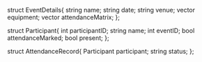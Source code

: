 struct EventDetails{
  string name;
  string date;
  string venue;
  vector<string> equipment;
  vector<vector><string> attendanceMatrix;
};

struct Participant{
  int participantID;
  string name;
  int eventID;
  bool attendanceMarked;
  bool present;
};

struct AttendanceRecord{
  Participant participant;
  string status;
};
